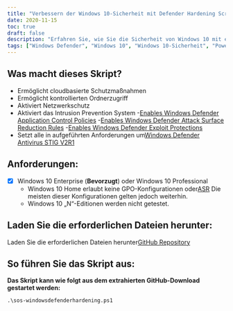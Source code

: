 ```yaml
---
title: "Verbessern der Windows 10-Sicherheit mit Defender Hardening Script"
date: 2020-11-15
toc: true
draft: false
description: "Erfahren Sie, wie Sie die Sicherheit von Windows 10 mit einem PowerShell-Skript verbessern, das Windows Defender Antivirus härtet und alle Anforderungen von Windows Defender Antivirus STIG V2R1 implementiert."
tags: ["Windows Defender", "Windows 10", "Windows 10-Sicherheit", "PowerShell-Skript", "Härten", "Verteidiger-Härtung", "Sicherheitsautomatisierung", "Einhaltung", "Kontrollierter Ordnerzugriff", "Angrifferkennungssystem", "Anwendungssteuerung", "Reduzierung der Angriffsfläche", "Exploit-Schutz", "Cloud-basierter Schutz", "Netzwerkschutz", "Windows Defender STIG-Skript", "Windows Defender STIG", "Windows Defender Antivirus STIG V2R1", "WDAC", "ASR"]
---
```



## Was macht dieses Skript?
- Ermöglicht cloudbasierte Schutzmaßnahmen
- Ermöglicht kontrollierten Ordnerzugriff
- Aktiviert Netzwerkschutz
- Aktiviert das Intrusion Prevention System
-[Enables Windows Defender Application Control Policies](https://docs.microsoft.com/en-us/windows/security/threat-protection/windows-defender-application-control/windows-defender-application-control)
-[Enables Windows Defender Attack Surface Reduction Rules](https://docs.microsoft.com/en-us/windows/security/threat-protection/microsoft-defender-atp/attack-surface-reduction)
-[Enables Windows Defender Exploit Protections](https://docs.microsoft.com/en-us/microsoft-365/security/defender-endpoint/enable-exploit-protection?view=o365-worldwide#powershell)
- Setzt alle in aufgeführten Anforderungen um[Windows Defender Antivirus STIG V2R1](https://dl.cyber.mil/stigs/zip/U_MS_Windows_Defender_Antivirus_V2R1_STIG.zip)

## Anforderungen:
- [x] Windows 10 Enterprise (**Bevorzugt**) oder Windows 10 Professional
  - Windows 10 Home erlaubt keine GPO-Konfigurationen oder[ASR](https://docs.microsoft.com/en-us/windows/security/threat-protection/microsoft-defender-atp/attack-surface-reduction) 
Die meisten dieser Konfigurationen gelten jedoch weiterhin.
  - Windows 10 „N“-Editionen werden nicht getestet.

## Laden Sie die erforderlichen Dateien herunter:

Laden Sie die erforderlichen Dateien herunter[GitHub Repository](https://github.com/simeononsecurity/Windows-Defender-STIG-Script)

## So führen Sie das Skript aus:

**Das Skript kann wie folgt aus dem extrahierten GitHub-Download gestartet werden:**
```
.\sos-windowsdefenderhardening.ps1
```
